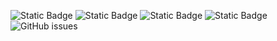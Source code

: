 ![Static Badge](https://img.shields.io/badge/blacklists-60-000000) ![Static Badge](https://img.shields.io/badge/blacklisted-3120843-cc0000) ![Static Badge](https://img.shields.io/badge/whitelisted-2244-00CC00) ![Static Badge](https://img.shields.io/badge/streaming_blacklist-28107-000000) ![GitHub issues](https://img.shields.io/github/issues/fabriziosalmi/blacklists)
